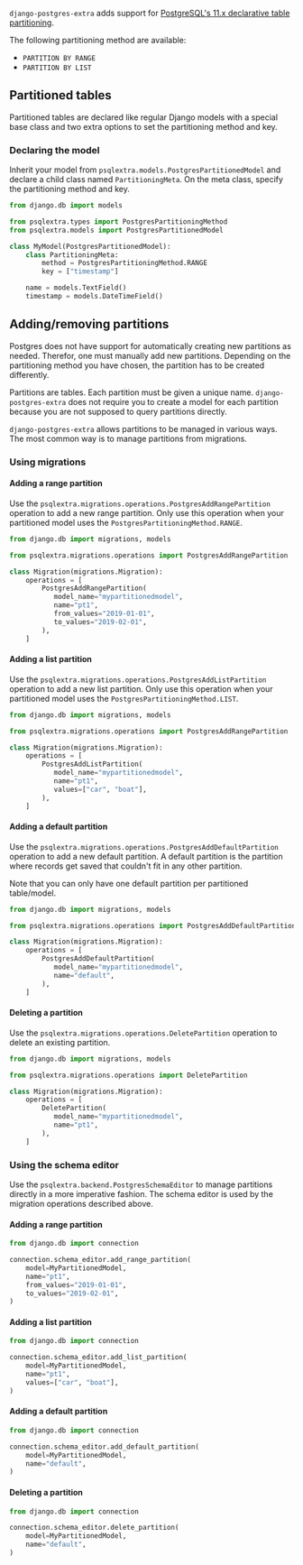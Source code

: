 `django-postgres-extra` adds support for [PostgreSQL's 11.x declarative table partitioning](https://www.postgresql.org/docs/current/ddl-partitioning.html#DDL-PARTITIONING-DECLARATIVE).

The following partitioning method are available:

* `PARTITION BY RANGE`
* `PARTITION BY LIST`

## Partitioned tables
Partitioned tables are declared like regular Django models with a special base class and two extra options to set the partitioning method and key.

### Declaring the model
Inherit your model from `psqlextra.models.PostgresPartitionedModel` and declare a child class named `PartitioningMeta`. On the meta class, specify the partitioning method and key.


```python
from django.db import models

from psqlextra.types import PostgresPartitioningMethod
from psqlextra.models import PostgresPartitionedModel

class MyModel(PostgresPartitionedModel):
    class PartitioningMeta:
        method = PostgresPartitioningMethod.RANGE
        key = ["timestamp"]

    name = models.TextField()
    timestamp = models.DateTimeField() 
```

## Adding/removing partitions
Postgres does not have support for automatically creating new partitions as needed. Therefor, one must manually add new partitions. Depending on the partitioning method you have chosen, the partition has to be created differently.

Partitions are tables. Each partition must be given a unique name. `django-postgres-extra` does not require you to create a model for each partition because you are not supposed to query partitions directly.

`django-postgres-extra` allows partitions to be managed in various ways. The most common way is to manage partitions from migrations.

### Using migrations
#### Adding a range partition
Use the `psqlextra.migrations.operations.PostgresAddRangePartition` operation to add a new range partition. Only use this operation when your partitioned model uses the `PostgresPartitioningMethod.RANGE`.

```python
from django.db import migrations, models

from psqlextra.migrations.operations import PostgresAddRangePartition

class Migration(migrations.Migration):
    operations = [
        PostgresAddRangePartition(
           model_name="mypartitionedmodel",
           name="pt1",
           from_values="2019-01-01",
           to_values="2019-02-01",
        ),
    ]
```

#### Adding a list partition
Use the `psqlextra.migrations.operations.PostgresAddListPartition` operation to add a new list partition. Only use this operation when your partitioned model uses the `PostgresPartitioningMethod.LIST`.

```python
from django.db import migrations, models

from psqlextra.migrations.operations import PostgresAddRangePartition

class Migration(migrations.Migration):
    operations = [
        PostgresAddListPartition(
           model_name="mypartitionedmodel",
           name="pt1",
           values=["car", "boat"],
        ),
    ]
```

#### Adding a default partition
Use the `psqlextra.migrations.operations.PostgresAddDefaultPartition` operation to add a new default partition. A default partition is the partition where records get saved that couldn't fit in any other partition.

Note that you can only have one default partition per partitioned table/model.

```python
from django.db import migrations, models

from psqlextra.migrations.operations import PostgresAddDefaultPartition

class Migration(migrations.Migration):
    operations = [
        PostgresAddDefaultPartition(
           model_name="mypartitionedmodel",
           name="default",
        ),
    ]
```

#### Deleting a partition
Use the `psqlextra.migrations.operations.DeletePartition` operation to delete an existing partition.

```python
from django.db import migrations, models

from psqlextra.migrations.operations import DeletePartition

class Migration(migrations.Migration):
    operations = [
        DeletePartition(
           model_name="mypartitionedmodel",
           name="pt1",
        ),
    ]
```

### Using the schema editor
Use the `psqlextra.backend.PostgresSchemaEditor` to manage partitions directly in a more imperative fashion. The schema editor is used by the migration operations described above.

#### Adding a range partition
```python
from django.db import connection

connection.schema_editor.add_range_partition(
    model=MyPartitionedModel,
    name="pt1",
    from_values="2019-01-01",
    to_values="2019-02-01",
)
```

#### Adding a list partition
```python
from django.db import connection

connection.schema_editor.add_list_partition(
    model=MyPartitionedModel,
    name="pt1",
    values=["car", "boat"],
)
```

#### Adding a default partition
```python
from django.db import connection

connection.schema_editor.add_default_partition(
    model=MyPartitionedModel,
    name="default",
)
```

#### Deleting a partition
```python
from django.db import connection

connection.schema_editor.delete_partition(
    model=MyPartitionedModel,
    name="default",
)
```
